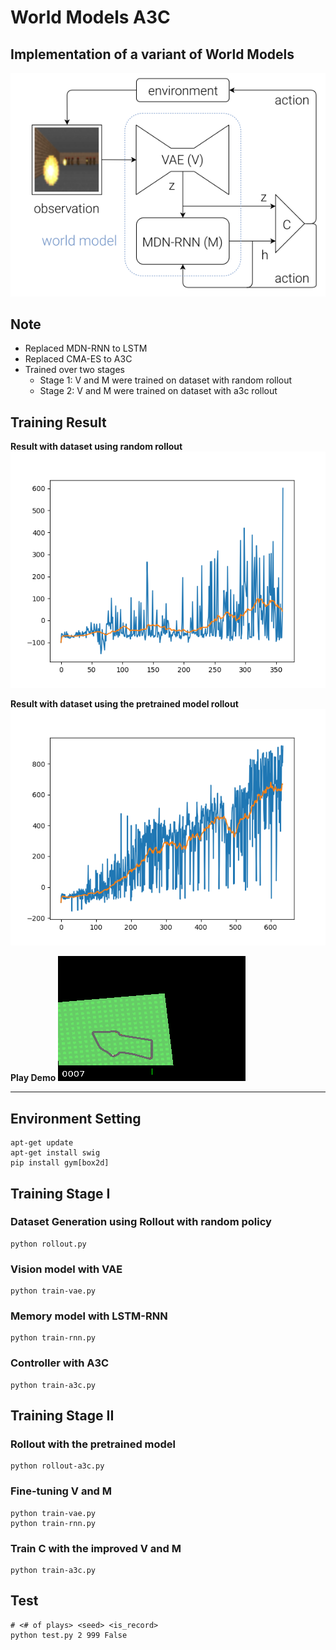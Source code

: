# World Models A3C

## Implementation of a variant of World Models

![](/assets/world-models.png)

## Note
- Replaced MDN-RNN to LSTM
- Replaced CMA-ES to A3C
- Trained over two stages
    - Stage 1: V and M were trained on dataset with random rollout
    - Stage 2: V and M were trained on dataset with a3c rollout


## Training Result

<b>Result with dataset using random rollout</b>
![](/assets/scores.png)

<b>Result with dataset using the pretrained model rollout</b>
![](/assets/scores-additional.png)

<b>Play Demo</b>
![](/assets/a3c.gif)


---

## Environment Setting
    apt-get update
    apt-get install swig
    pip install gym[box2d]


## Training Stage I
### Dataset Generation using Rollout with random policy
    python rollout.py

### Vision model with VAE
    python train-vae.py

### Memory model with LSTM-RNN
    python train-rnn.py

### Controller with A3C
    python train-a3c.py


## Training Stage II
### Rollout with the pretrained model
    python rollout-a3c.py


### Fine-tuning V and M
    python train-vae.py
    python train-rnn.py

### Train C with the improved V and M
    python train-a3c.py

## Test
    # <# of plays> <seed> <is_record>
    python test.py 2 999 False